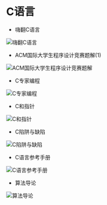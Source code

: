 # C语言

- 嗨翻C语言

![嗨翻C语言](https://img3.doubanio.com/lpic/s27015553.jpg)

- ACM国际大学生程序设计竞赛题解(1)

![ACM国际大学生程序设计竞赛题解](https://img1.doubanio.com/lpic/s25136247.jpg)

- C专家编程

![C专家编程](https://img5.doubanio.com/lpic/s5886086.jpg)

- C和指针

![C和指针](https://img1.doubanio.com/lpic/s2996168.jpg)

- C陷阱与缺陷

![C陷阱与缺陷](https://img3.doubanio.com/lpic/s2870233.jpg)

- C语言参考手册

![C语言参考手册](https://img3.doubanio.com/lpic/s6641814.jpg)

- 算法导论

![算法导论](https://img3.doubanio.com/lpic/s25648004.jpg)
